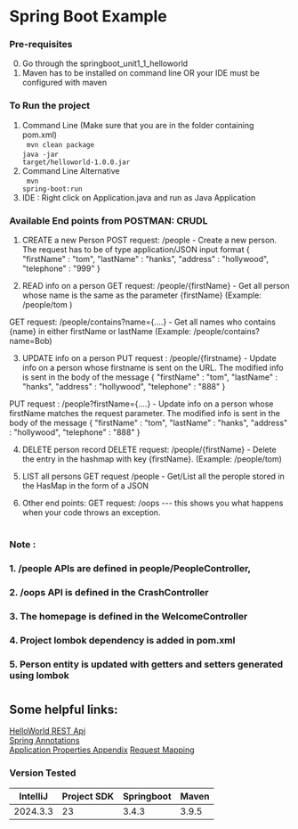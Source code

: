 # Spring Boot Example

### Pre-requisites

0. Go through the springboot_unit1_1_helloworld
1. Maven has to be installed on command line OR your IDE must be configured with maven

### To Run the project 
1. Command Line (Make sure that you are in the folder containing pom.xml)</br>
<code> mvn clean package</code></br>
<code>java -jar target/helloworld-1.0.0.jar</code>
2. Command Line Alternative </br>
<code> mvn spring-boot:run</code></br>
3. IDE : Right click on Application.java and run as Java Application

### Available End points from POSTMAN: CRUDL
1. CREATE a new Person
POST request: 
    /people - Create a new person. The request has to be of type application/JSON input format 
    {
        "firstName" : "tom",
        "lastName"  : "hanks",
        "address"   : "hollywood",
        "telephone" : "999"
    }

2. READ info on a person
GET request:
    /people/{firstName} - Get all person whose name is the same as the parameter {firstName} (Example: /people/tom )

GET request:
    /people/contains?name={....} - Get all names who contains {name} in either firstName or lastName (Example: /people/contains?name=Bob)

3. UPDATE info on a person
PUT request : 
    /people/{firstname} - Update info on a person whose firstname is sent on the URL. The modified info is sent in the body of the message
    {
        "firstName" : "tom",
        "lastName"  : "hanks",
        "address"   : "hollywood",
        "telephone" : "888"
    }

PUT request :
    /people?firstName={....} - Update info on a person whose firstName matches the request parameter. The modified info is sent in the body of the message
    {
        "firstName" : "tom",
        "lastName"  : "hanks",
        "address"   : "hollywood",
        "telephone" : "888"
    }
    
4. DELETE person record
 DELETE request:
    /people/{firstName} - Delete the entry in the hashmap with key {firstName}. (Example: /people/tom)

5. LIST all persons 
GET request
    /people - Get/List all the perople stored in the HasMap in the form of a JSON

6. Other end points:
GET request:  /oops   --- this shows you what happens when your code throws an exception.

#

### Note :
### 1. /people APIs are defined in people/PeopleController, 
### 2. /oops API is defined in the CrashController
### 3. The homepage is defined in the WelcomeController
### 4. Project lombok dependency is added in pom.xml
### 5. Person entity is updated with getters and setters generated using lombok

# 
## Some helpful links:
[HelloWorld REST Api](https://spring.io/guides/gs/rest-service/)   
[Spring Annotations](https://docs.spring.io/spring-boot/docs/current/reference/htmlsingle/)   
[Application Properties Appendix](https://docs.spring.io/spring-boot/docs/current/reference/html/common-application-properties.html)
[Request Mapping](https://www.baeldung.com/spring-requestmapping)
### Version Tested

|IntelliJ  | Project SDK | Springboot | Maven |
|----------|-------------|------------|-------|
|2024.3.3  |     23      | 3.4.3      | 3.9.5 |
